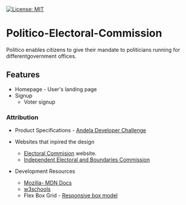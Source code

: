 [![License: MIT](https://img.shields.io/badge/License-MIT-yellow.svg)](https://opensource.org/licenses/MIT)
# Politico-Electoral-Commission
Politico enables citizens to  give their mandate to politicians running for differentgovernment offices.

## Features

* Homepage - User's landing page
* Signup
  * Voter signup


### Attribution
* Product Specifications - [Andela Developer Challenge ](https://drive.google.com/file/d/1h_UIO7jP1wyaSfOSHMzRByFyL6dpFsYj/view)
* Websites that inpired the design 
  * [Electoral Commision](https://www.electoralcommission.org.uk/) website.
  * [Independent Electoral and Boundaries Commission](https://wwww.iebc.or.ke)

* Development Resources
  * [Mozilla- MDN Docs](https://developer.mozilla.org/en-US/docs/Learn)
  * [w3schools](https://www.w3schools.com/)
  * Flex Box Grid - [Responsive box model](https://www.youtube.com/watch?v=ZA9kwht8n9Q)
